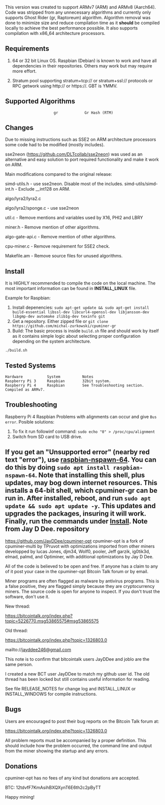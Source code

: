 This version was created to support ARMv7 (ARM) and ARMv8 (Aarch64).
Code was stripped from any unnecessary algorithms and currently only
supports Ghost Rider (gr, Raptoreum) algorithm.
Algorithm removal was done to minimize size and reduce compilation time
as it **should** be compiled locally to achieve the best performance possible.
It also supports compilation with x86_64 architecture processors.


Requirements
------------

1. 64 or 32 bit Linux OS. Raspbian (Debian) is known to work and have all dependencies in their repositories. Others may work but may require more effort.

2. Stratum pool supporting stratum+tcp:// or stratum+ssl:// protocols or RPC getwork using http:// or https://. GBT is YMMV.

Supported Algorithms
--------------------

                          gr            Gr Hash (RTM)
  
Changes
--------------------

Due to missing instructions such as SSE2 on ARM architecture processors some
code had to be modified (mostly includes).

sse2neon (https://github.com/DLTcollab/sse2neon) was used as an alternative 
and easy solution to port required functionality and make it work on ARM.

Main modifications compared to the original release:

simd-utils.h - use sse2neon. Disable most of the includes.
simd-utils/simd-int.h - Exclude \_\_int128 on ARM.

algo/lyra2/lyra2.c

algo/lyra2/sponge.c - use sse2neon

util.c - Remove mentions and variables used by X16, PHI2 and LBRY

miner.h - Remove mention of other algorithms.

algo-gate-api.c - Remove mention of other algorithms.

cpu-miner.c - Remove requirement for SSE2 check.

Makefile.am - Remove source files for unused algorithms.

Install
--------------------

It is HIGHLY recommended to compile the code on the local machine.
The most important information can be found in **INSTALL_LINUX** file.

Example for Raspbian:
1. Install depenencies:
`sudo apt-get update && sudo apt-get install build-essential libssl-dev libcurl4-openssl-dev libjansson-dev libgmp-dev automake zlib1g-dev texinfo git`
2. Get a repository. Either zipped file or `git clone https://github.com/michal-zurkowski/cpuminer-gr`
3. Build: The basic process is inside `build.sh` file and should work by itself as it contains simple logic about selecting proper configuration depending on the system architecture.
```
./build.sh
```

Tested Systems
------------
```
Hardware           System          Notes
Raspberry Pi 3     Raspbian        32bit system.
Raspberry Pi 4     Raspbian        See Troubleshooting section. Compiled as ARMv7.
```

Troubleshooting
------------
Raspberry Pi 4     Raspbian
Problems with alignments can occur and give `Bus error`. Posible solutions:
1. To fix it run followinf command: `sudo echo "0" > /proc/cpu/alignment`
2. Switch from SD card to USB drive.

If you get an "Unsupported error" (nearby red text "error"), use [raspbian-nspawn-64](https://github.com/sakaki-/raspbian-nspawn-64).
You can do this by doing `sudo apt install raspbian-nspawn-64`. Note that installing this shell, plus updates, may bog down internet resources.
This installs a 64-bit shell, which cpuminer-gr can be run in.
After installed, reboot, and run `sudo apt update && sudo apt update -y`. This updates and upgrades the packages, insuring it will work.
Finally, run the commands under [Install](https://github.com/GL513/cpuminer-gr/#install).
Note from Jay D Dee. repository
------------
https://github.com/JayDDee/cpuminer-opt
cpuminer-opt is a fork of cpuminer-multi by TPruvot with optimizations imported from other miners developped by lucas Jones, djm34, Wolf0, pooler, Jeff garzik, ig0tik3d, elmad, palmd, and Optiminer, with additional optimizations by Jay D Dee.

All of the code is believed to be open and free. If anyone has a claim to any of it post your case in the cpuminer-opt Bitcoin Talk forum or by email.

Miner programs are often flagged as malware by antivirus programs. This is a false positive, they are flagged simply because they are cryptocurrency miners. The source code is open for anyone to inspect. If you don't trust the software, don't use it.

New thread:

https://bitcointalk.org/index.php?topic=5226770.msg53865575#msg53865575

Old thread:

https://bitcointalk.org/index.php?topic=1326803.0

mailto://jayddee246@gmail.com

This note is to confirm that bitcointalk users JayDDee and joblo are the same person.

I created a new BCT user JayDDee to match my github user id. The old thread has been locked but still contains useful information for reading.

See file RELEASE_NOTES for change log and INSTALL_LINUX or INSTALL_WINDOWS for compile instructions.
  
Bugs
----

Users are encouraged to post their bug reports on the Bitcoin Talk
forum at:

https://bitcointalk.org/index.php?topic=1326803.0

All problem reports must be accompanied by a proper definition.
This should include how the problem occurred, the command line and
output from the miner showing the startup and any errors.

Donations
---------

cpuminer-opt has no fees of any kind but donations are accepted.

BTC: 12tdvfF7KmAsihBXQXynT6E6th2c2pByTT

Happy mining!

